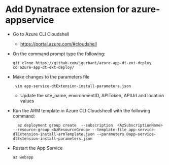 # Add Dynatrace extension for azure-appservice

- Go to Azure CLI Cloudshell 
  - https://portal.azure.com/#cloudshell
- On the command prompt type the following: 
    ```
    git clone https://github.com/jgurbani/azure-app-dt-ext-deploy
    cd azure-app-dt-ext-deploy/
    ```
- Make changes to the parameters file
  ```
   vim app-service-dtExtension-install-parameters.json
  ```
    - Update the site_name, environmentID, APIToken, APIUrl and location values
- Run the ARM template in Azure CLI Cloudsheell with the following command:  
    ```
      az deployment group create  --subscription  <AzSubscriptionName> --resource-group <AzResourceGroup> --template-file app-service-dTExtension-install-armTemplate.json --parameters @app-service-dtExtension-install-parameters.json  
    ```
- Restart the App Service
  
    ```
    az webapp
    ```
